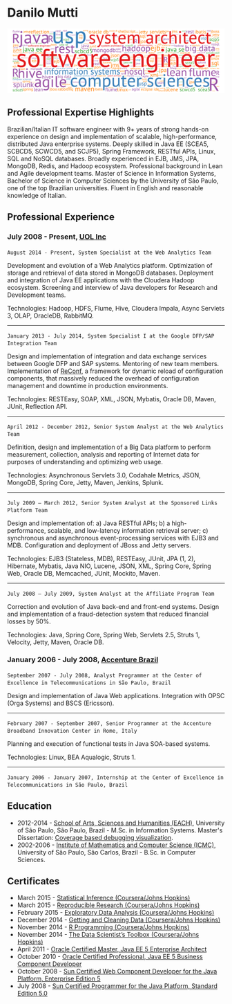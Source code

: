 # Danilo Mutti

<p align="center">
  <img src="https://raw.githubusercontent.com/dmutti/resume/master/documents/tagcloud.png"/>
</p>

## Professional Expertise Highlights

Brazilian/Italian IT software engineer with 9+ years of strong hands-on experience on design and implementation of scalable, high-performance, distributed Java enterprise systems. Deeply skilled in Java EE (SCEA5, SCBCD5, SCWCD5, and SCJP5), Spring Framework, RESTful APIs, Linux, SQL and NoSQL databases. Broadly experienced in EJB, JMS, JPA, MongoDB, Redis, and Hadoop ecosystem. Professional background in Lean and Agile development teams. Master of Science in Information Systems, Bachelor of Science in Computer Sciences by the University of São Paulo, one of the top Brazilian universities. Fluent in English and reasonable knowledge of Italian.

## Professional Experience

### July 2008 - Present, [UOL Inc](http://sobreuol.noticias.uol.com.br/)

`August 2014 - Present, System Specialist at the Web Analytics Team`

Development and evolution of a Web Analytics platform. Optimization of storage and retrieval of data stored in MongoDB databases. Deployment and integration of Java EE applications with the Cloudera Hadoop ecosystem. Screening and interview of Java developers for Research and Development teams.

Technologies: Hadoop, HDFS, Flume, Hive, Cloudera Impala, Async Servlets 3, OLAP, OracleDB, RabbitMQ.

---

`January 2013 - July 2014, System Specialist I at the Google DFP/SAP Integration Team`

Design and implementation of integration and data exchange services between Google DFP and SAP systems. Mentoring of new team members. Implementation of [ReConf](https://github.com/blocks4j/reconf-jvm), a framework for dynamic reload of configuration components, that massively reduced the overhead of configuration management and downtime in production environments.

Technologies: RESTEasy, SOAP, XML, JSON, Mybatis, Oracle DB, Maven, JUnit, Reflection API.

---

`April 2012 - December 2012, Senior System Analyst at the Web Analytics Team`

Definition, design and implementation of a Big Data platform to perform measurement, collection, analysis and reporting of Internet data for purposes of understanding and optimizing web usage.

Technologies: Asynchronous Servlets 3.0, Codahale Metrics, JSON, MongoDB, Spring Core, Jetty, Maven, Jenkins, Splunk.

---

`July 2009 – March 2012, Senior System Analyst at the Sponsored Links Platform Team`

Design and implementation of: a) Java RESTful APIs; b) a high-performance, scalable, and low-latency information retrieval server; c) synchronous and asynchronous event-processing services with EJB3 and MDB. Configuration and deployment of JBoss and Jetty servers.

Technologies: EJB3 (Stateless, MDB), RESTEasy, JUnit, JPA (1, 2), Hibernate, Mybatis, Java NIO, Lucene, JSON, XML, Spring Core, Spring Web, Oracle DB, Memcached, JUnit, Mockito, Maven.

---

`July 2008 – July 2009, System Analyst at the Affiliate Program Team`

Correction and evolution of Java back-end and front-end systems. Design and implementation of a fraud-detection system that reduced financial losses by 50%.

Technologies: Java, Spring Core, Spring Web, Servlets 2.5, Struts 1, Velocity, Jetty, Maven, Oracle DB.

### January 2006 - July 2008, [Accenture Brazil](https://www.accenture.com/br-pt/company)

`September 2007 - July 2008, Analyst Programmer at the Center of Excellence in Telecommunications in São Paulo, Brazil`

Design and implementation of Java Web applications. Integration with OPSC (Orga Systems) and BSCS (Ericsson).

---

`February 2007 - September 2007, Senior Programmer at the Accenture Broadband Innovation Center in Rome, Italy`

Planning and execution of functional tests in Java SOA-based systems.

Technologies: Linux, BEA Aqualogic, Struts 1.

---

`January 2006 - January 2007, Internship at the Center of Excellence in Telecommunications in São Paulo, Brazil`

## Education

* 2012-2014 - [School of Arts, Sciences and Humanities (EACH)](http://each.uspnet.usp.br/), University of São Paulo, São Paulo, Brazil - M.Sc. in Information Systems. Master's Dissertation: [Coverage based debugging visualization](http://www.teses.usp.br/teses/disponiveis/100/100131/tde-15122014-230109/en.php).
* 2002-2006 - [Institute of Mathematics and Computer Science (ICMC)](http://www.icmc.usp.br/), University of São Paulo, São Carlos, Brazil - B.Sc. in Computer Sciences.

## Certificates

* March 2015 - [Statistical Inference (Coursera/Johns Hopkins)](https://www.coursera.org/account/accomplishments/verify/Z9E5TDY4UH)
* March 2015 - [Reproducible Research (Coursera/Johns Hopkins)](https://www.coursera.org/account/accomplishments/verify/NXYD5CJP6F)
* February 2015 - [Exploratory Data Analysis (Coursera/Johns Hopkins)](https://www.coursera.org/account/accomplishments/verify/XFFV4SUX8N)
* December 2014 - [Getting and Cleaning Data (Coursera/Johns Hopkins)](https://www.coursera.org/account/accomplishments/verify/9YGMNEXRL2)
* November 2014 - [R Programming (Coursera/Johns Hopkins)](https://www.coursera.org/account/accomplishments/verify/7V7B5ZZJJN)
* November 2014 - [The Data Scientist’s Toolbox (Coursera/Johns Hopkins)](https://www.coursera.org/signature/certificate/VY5NA2ZWJP)
* April 2011 - [Oracle Certified Master, Java EE 5 Enterprise Architect](https://github.com/dmutti/resume/blob/master/java/scea.pdf)
* October 2010 - [Oracle Certified Professional, Java EE 5 Business Component Developer](https://github.com/dmutti/resume/blob/master/java/scbcd.pdf)
* October 2008 - [Sun Certified Web Component Developer for the Java Platform, Enterprise Edition 5](https://github.com/dmutti/resume/blob/master/java/scwcd.pdf)
* July 2008 - [Sun Certified Programmer for the Java Platform, Standard Edition 5.0](https://github.com/dmutti/resume/blob/master/java/scjp.pdf)
